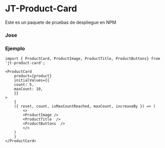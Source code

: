 # JT-Product-Card

Este es un paquete de pruebas de despliegue en NPM

### Jose

### Ejemplo

```
import { ProductCard, ProductImage, ProductTitle, ProductButtons} from 'jt-product-card';
```

```
<ProductCard
    product={product}
    initialValues={{
    count: 5,
    maxCount: 10,
    }}
>
    {
    ({ reset, count, isMaxCountReached, maxCount, increaseBy }) => (
        <>
        <ProductImage />
        <ProductTitle  />
        <ProductButtons  />
        </>
    )
    }
</ProductCard>
```
